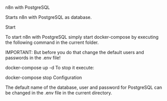 n8n with PostgreSQL

Starts n8n with PostgreSQL as database.

Start

To start n8n with PostgreSQL simply start docker-compose by executing the following command in the current folder.

IMPORTANT: But before you do that change the default users and passwords in the .env file!

docker-compose up -d
To stop it execute:

docker-compose stop
Configuration

The default name of the database, user and password for PostgreSQL can be changed in the .env file in the current directory.
